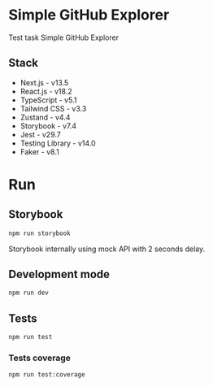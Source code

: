 # Simple GitHub Explorer

Test task Simple GitHub Explorer

## Stack

- Next.js - v13.5
- React.js - v18.2
- TypeScript - v5.1
- Tailwind CSS - v3.3
- Zustand - v4.4
- Storybook - v7.4
- Jest - v29.7
- Testing Library - v14.0
- Faker - v8.1

# Run

## Storybook

```bash
npm run storybook
```

Storybook internally using mock API with 2 seconds delay.

## Development mode

```bash
npm run dev
```

## Tests

```bash
npm run test
```

### Tests coverage

```bash
npm run test:coverage
```
